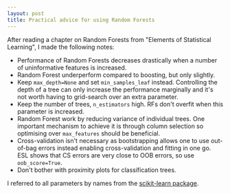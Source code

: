 ```yaml
---
layout: post
title: Practical advice for using Random Forests
---
```


After reading a chapter on Random Forests from "Elements of Statistical
Learning", I made the following notes:

* Performance of Random Forests decreases drastically when a number
  of uninformative features is increased.
* Random Forest underperform compared to boosting, but only slightly.
* Keep `max_depth=None` and set `min_samples_leaf` instead. Controlling the
  depth of a tree can only increase the performance marginally and it's not
  worth having to grid-search over an extra parameter.
* Keep the number of trees, `n_estimators` high. RFs don't overfit when this
  parameter is increased.
* Random Forest work by reducing variance of individual trees. One important
  mechanism to achieve it is through column selection so optimising over
  `max_features` should be beneficial.
* Cross-validation isn't necessary as bootstrapping allows one to use
  out-of-bag errors instead enabling cross-validation and fitting in one go.
  ESL shows that CS errors are very close to OOB errors, so use
  `oob_score=True`.
* Don't bother with proximity plots for classification trees.

I referred to all parameters by names from the [scikit-learn package][sk].

[sk]: http://scikit-learn.org/stable/modules/generated/sklearn.ensemble.RandomForestClassifier.html
